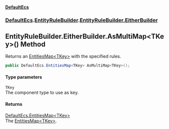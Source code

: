 #### [DefaultEcs](./index.md 'index')
### [DefaultEcs](./DefaultEcs.md 'DefaultEcs').[EntityRuleBuilder](./DefaultEcs-EntityRuleBuilder.md 'DefaultEcs.EntityRuleBuilder').[EntityRuleBuilder.EitherBuilder](./DefaultEcs-EntityRuleBuilder-EitherBuilder.md 'DefaultEcs.EntityRuleBuilder.EitherBuilder')
## EntityRuleBuilder.EitherBuilder.AsMultiMap&lt;TKey&gt;() Method
Returns an [EntitiesMap&lt;TKey&gt;](./DefaultEcs-EntitiesMap-TKey-.md 'DefaultEcs.EntitiesMap&lt;TKey&gt;') with the specified rules.  
```csharp
public DefaultEcs.EntitiesMap<TKey> AsMultiMap<TKey>();
```
#### Type parameters
<a name='DefaultEcs-EntityRuleBuilder-EitherBuilder-AsMultiMap-TKey-()-TKey'></a>
`TKey`  
The component type to use as key.  
  
#### Returns
[DefaultEcs.EntitiesMap&lt;](./DefaultEcs-EntitiesMap-TKey-.md 'DefaultEcs.EntitiesMap&lt;TKey&gt;')[TKey](#DefaultEcs-EntityRuleBuilder-EitherBuilder-AsMultiMap-TKey-()-TKey 'DefaultEcs.EntityRuleBuilder.EitherBuilder.AsMultiMap&lt;TKey&gt;().TKey')[&gt;](./DefaultEcs-EntitiesMap-TKey-.md 'DefaultEcs.EntitiesMap&lt;TKey&gt;')  
The [EntitiesMap&lt;TKey&gt;](./DefaultEcs-EntitiesMap-TKey-.md 'DefaultEcs.EntitiesMap&lt;TKey&gt;').  
